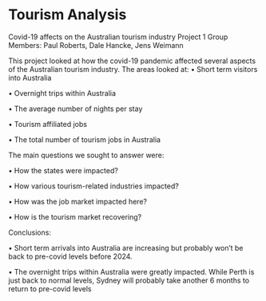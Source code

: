 # Tourism Analysis

Covid-19 affects on the Australian tourism industry
Project 1 Group Members: Paul Roberts, Dale Hancke, Jens Weimann

This project looked at how the covid-19 pandemic affected several aspects of the Australian tourism industry. The areas looked at:
•	Short term visitors into Australia

•	Overnight trips within Australia

•	The average number of nights per stay

•	Tourism affiliated jobs

•	The total number of tourism jobs in Australia


The main questions we sought to answer were: 

•	How the states were impacted?

•	How various tourism-related industries impacted?

•	How was the job market impacted here?

•	How is the tourism market recovering?

Conclusions:

•	Short term arrivals into Australia are increasing but probably won’t be back to pre-covid levels before 2024.

•	The overnight trips within Australia were greatly impacted. While Perth is just back to normal levels, Sydney will probably take another 6 months to return to pre-covid levels
